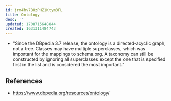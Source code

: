 ```yaml
---
id: jrm4hv7BUzPHZ1Ktym3FL
title: Ontology
desc: ''
updated: 1708715648844
created: 1631311484743
---
```


- "Since the DBpedia 3.7 release, the ontology is a directed-acyclic graph, not a tree. Classes may have multiple superclasses, which was important for the mappings to schema.org. A taxonomy can still be constructed by ignoring all superclasses except the one that is specified first in the list and is considered the most important."

## References

- https://www.dbpedia.org/resources/ontology/
